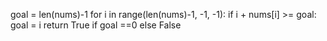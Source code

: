 goal = len(nums)-1
for i in range(len(nums)-1, -1, -1):
if i + nums[i] >= goal:
goal = i
return True if goal ==0 else False